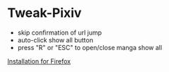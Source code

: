# Tweak-Pixiv
* skip confirmation of url jump
* auto-click show all button
* press "R" or "ESC" to open/close manga show all

[Installation for Firefox](https://addons.mozilla.org/tweak-pixiv)
